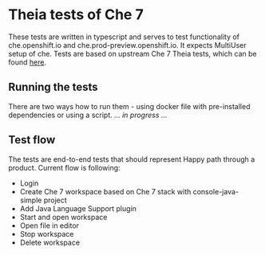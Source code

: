 # Theia tests of Che 7

These tests are written in typescript and serves to test functionality of che.openshift.io and che.prod-preview.openshift.io. It expects MultiUser setup of che. 
Tests are based on upstream Che 7 Theia tests, which can be found [here](https://github.com/eclipse/che/tree/master/e2e). 

## Running the tests
There are two ways how to run them - using docker file with pre-installed dependencies or using a script. 
*... in progress ...*

## Test flow
The tests are end-to-end tests that should represent Happy path through a product. Current flow is following:

- Login
- Create Che 7 workspace based on Che 7 stack with console-java-simple project
- Add Java Language Support plugin
- Start and open workspace
- Open file in editor
- Stop workspace
- Delete workspace
